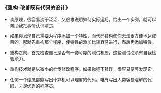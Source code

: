 ### 《重构-改善既有代码的设计》

- 谈原理，很容易流于泛泛，又很难说明如何实际运用。给出一个实例，就可以帮助我把事情认识清楚。



- 如果你发现自己需要为程序添加一个特性，而代码结构使你无法很方便地达成目的，那就先重构那个程序，使特性的添加比较容易进行，然后再添加特性。
- 重构之前，首先检查自己是否有一套可靠的测试机制。这些测试必须有自我检验能力。
- 重构技术就是以微小的步伐修改程序。如果你犯下错误，很容易便可发现它。

- 任何一个傻瓜都能写出计算机可以理解的代码。唯有写出人类容易理解的代码，才是优秀的程序员。